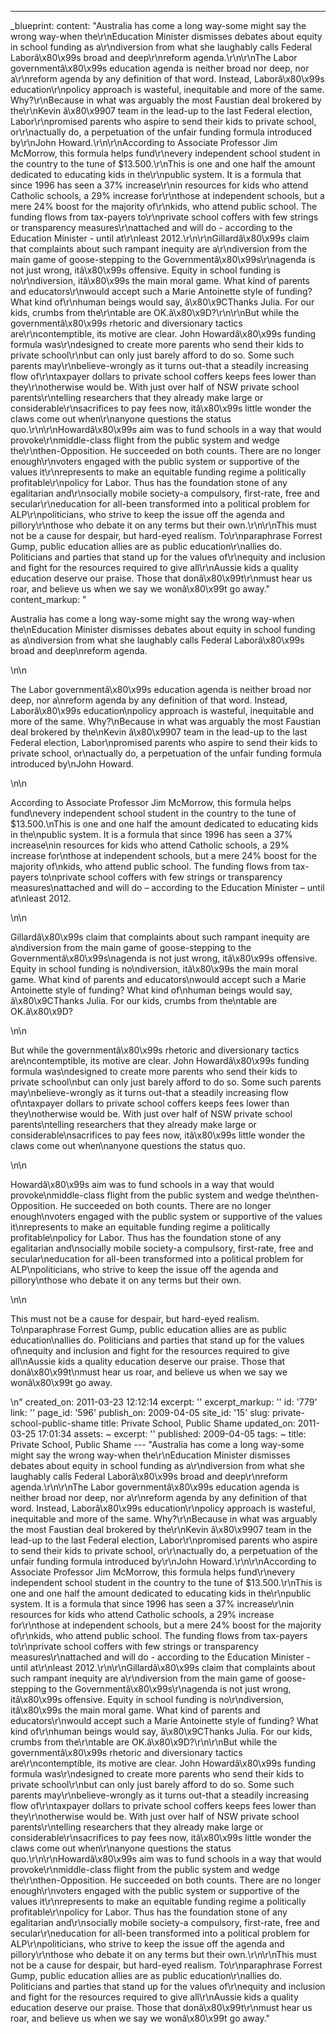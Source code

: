 ---
_blueprint:
  content: "Australia has come a long way-some might say the wrong way-when the\r\nEducation
    Minister dismisses debates about equity in school funding as a\r\ndiversion from
    what she laughably calls Federal Laborâ\x80\x99s broad and deep\r\nreform agenda.\r\n\r\nThe
    Labor governmentâ\x80\x99s education agenda is neither broad nor deep, nor a\r\nreform
    agenda by any definition of that word. Instead, Laborâ\x80\x99s education\r\npolicy
    approach is wasteful, inequitable and more of the same. Why?\r\nBecause in what
    was arguably the most Faustian deal brokered by the\r\nKevin â\x80\x9907 team
    in the lead-up to the last Federal election, Labor\r\npromised parents who aspire
    to send their kids to private school, or\r\nactually do, a perpetuation of the
    unfair funding formula introduced by\r\nJohn Howard.\r\n\r\nAccording to Associate
    Professor Jim McMorrow, this formula helps fund\r\nevery independent school student
    in the country to the tune of $13.500.\r\nThis is one and one half the amount
    dedicated to educating kids in the\r\npublic system. It is a formula that since
    1996 has seen a 37% increase\r\nin resources for kids who attend Catholic schools,
    a 29% increase for\r\nthose at independent schools, but a mere 24% boost for the
    majority of\r\nkids, who attend public school. The funding flows from tax-payers
    to\r\nprivate school coffers with few strings or transparency measures\r\nattached
    and will do - according to the Education Minister - until at\r\nleast 2012.\r\n\r\nGillardâ\x80\x99s
    claim that complaints about such rampant inequity are a\r\ndiversion from the
    main game of goose-stepping to the Governmentâ\x80\x99s\r\nagenda is not just
    wrong, itâ\x80\x99s offensive. Equity in school funding is no\r\ndiversion, itâ\x80\x99s
    the main moral game. What kind of parents and educators\r\nwould accept such a
    Marie Antoinette style of funding? What kind of\r\nhuman beings would say, â\x80\x9CThanks
    Julia. For our kids, crumbs from the\r\ntable are OK.â\x80\x9D?\r\n\r\nBut while
    the governmentâ\x80\x99s rhetoric and diversionary tactics are\r\ncontemptible,
    its motive are clear. John Howardâ\x80\x99s funding formula was\r\ndesigned to
    create more parents who send their kids to private school\r\nbut can only just
    barely afford to do so. Some such parents may\r\nbelieve-wrongly as it turns out-that
    a steadily increasing flow of\r\ntaxpayer dollars to private school coffers keeps
    fees lower than they\r\notherwise would be. With just over half of NSW private
    school parents\r\ntelling researchers that they already make large or considerable\r\nsacrifices
    to pay fees now, itâ\x80\x99s little wonder the claws come out when\r\nanyone
    questions the status quo.\r\n\r\nHowardâ\x80\x99s aim was to fund schools in a
    way that would provoke\r\nmiddle-class flight from the public system and wedge
    the\r\nthen-Opposition. He succeeded on both counts. There are no longer enough\r\nvoters
    engaged with the public system or supportive of the values it\r\nrepresents to
    make an equitable funding regime a politically profitable\r\npolicy for Labor.
    Thus has the foundation stone of any egalitarian and\r\nsocially mobile society-a
    compulsory, first-rate, free and secular\r\neducation for all-been transformed
    into a political problem for ALP\r\npoliticians, who strive to keep the issue
    off the agenda and pillory\r\nthose who debate it on any terms but their own.\r\n\r\nThis
    must not be a cause for despair, but hard-eyed realism. To\r\nparaphrase Forrest
    Gump, public education allies are as public education\r\nallies do. Politicians
    and parties that stand up for the values of\r\nequity and inclusion and fight
    for the resources required to give all\r\nAussie kids a quality education deserve
    our praise. Those that donâ\x80\x99t\r\nmust hear us roar, and believe us when
    we say we wonâ\x80\x99t go away."
  content_markup: "<p>Australia has come a long way-some might say the wrong way-when
    the\nEducation Minister dismisses debates about equity in school funding as a\ndiversion
    from what she laughably calls Federal Laborâ\x80\x99s broad and deep\nreform agenda.</p>\n\n<p>The
    Labor governmentâ\x80\x99s education agenda is neither broad nor deep, nor a\nreform
    agenda by any definition of that word. Instead, Laborâ\x80\x99s education\npolicy
    approach is wasteful, inequitable and more of the same. Why?\nBecause in what
    was arguably the most Faustian deal brokered by the\nKevin â\x80\x9907 team in
    the lead-up to the last Federal election, Labor\npromised parents who aspire to
    send their kids to private school, or\nactually do, a perpetuation of the unfair
    funding formula introduced by\nJohn Howard.</p>\n\n<p>According to Associate Professor
    Jim McMorrow, this formula helps fund\nevery independent school student in the
    country to the tune of $13.500.\nThis is one and one half the amount dedicated
    to educating kids in the\npublic system. It is a formula that since 1996 has seen
    a 37% increase\nin resources for kids who attend Catholic schools, a 29% increase
    for\nthose at independent schools, but a mere 24% boost for the majority of\nkids,
    who attend public school. The funding flows from tax-payers to\nprivate school
    coffers with few strings or transparency measures\nattached and will do &ndash;
    according to the Education Minister &ndash; until at\nleast 2012.</p>\n\n<p>Gillardâ\x80\x99s
    claim that complaints about such rampant inequity are a\ndiversion from the main
    game of goose-stepping to the Governmentâ\x80\x99s\nagenda is not just wrong,
    itâ\x80\x99s offensive. Equity in school funding is no\ndiversion, itâ\x80\x99s
    the main moral game. What kind of parents and educators\nwould accept such a Marie
    Antoinette style of funding? What kind of\nhuman beings would say, â\x80\x9CThanks
    Julia. For our kids, crumbs from the\ntable are OK.â\x80\x9D?</p>\n\n<p>But while
    the governmentâ\x80\x99s rhetoric and diversionary tactics are\ncontemptible,
    its motive are clear. John Howardâ\x80\x99s funding formula was\ndesigned to create
    more parents who send their kids to private school\nbut can only just barely afford
    to do so. Some such parents may\nbelieve-wrongly as it turns out-that a steadily
    increasing flow of\ntaxpayer dollars to private school coffers keeps fees lower
    than they\notherwise would be. With just over half of NSW private school parents\ntelling
    researchers that they already make large or considerable\nsacrifices to pay fees
    now, itâ\x80\x99s little wonder the claws come out when\nanyone questions the
    status quo.</p>\n\n<p>Howardâ\x80\x99s aim was to fund schools in a way that would
    provoke\nmiddle-class flight from the public system and wedge the\nthen-Opposition.
    He succeeded on both counts. There are no longer enough\nvoters engaged with the
    public system or supportive of the values it\nrepresents to make an equitable
    funding regime a politically profitable\npolicy for Labor. Thus has the foundation
    stone of any egalitarian and\nsocially mobile society-a compulsory, first-rate,
    free and secular\neducation for all-been transformed into a political problem
    for ALP\npoliticians, who strive to keep the issue off the agenda and pillory\nthose
    who debate it on any terms but their own.</p>\n\n<p>This must not be a cause for
    despair, but hard-eyed realism. To\nparaphrase Forrest Gump, public education
    allies are as public education\nallies do. Politicians and parties that stand
    up for the values of\nequity and inclusion and fight for the resources required
    to give all\nAussie kids a quality education deserve our praise. Those that donâ\x80\x99t\nmust
    hear us roar, and believe us when we say we wonâ\x80\x99t go away.</p>\n"
  created_on: 2011-03-23 12:12:14
  excerpt: ''
  excerpt_markup: ''
  id: '779'
  link: ''
  page_id: '596'
  publish_on: 2009-04-05
  site_id: '15'
  slug: private-school-public-shame
  title: Private School, Public Shame
  updated_on: 2011-03-25 17:01:34
assets: ~
excerpt: ''
published: 2009-04-05
tags: ~
title: Private School, Public Shame
--- "Australia has come a long way-some might say the wrong way-when the\r\nEducation
  Minister dismisses debates about equity in school funding as a\r\ndiversion from
  what she laughably calls Federal Laborâ\x80\x99s broad and deep\r\nreform agenda.\r\n\r\nThe
  Labor governmentâ\x80\x99s education agenda is neither broad nor deep, nor a\r\nreform
  agenda by any definition of that word. Instead, Laborâ\x80\x99s education\r\npolicy
  approach is wasteful, inequitable and more of the same. Why?\r\nBecause in what
  was arguably the most Faustian deal brokered by the\r\nKevin â\x80\x9907 team in
  the lead-up to the last Federal election, Labor\r\npromised parents who aspire to
  send their kids to private school, or\r\nactually do, a perpetuation of the unfair
  funding formula introduced by\r\nJohn Howard.\r\n\r\nAccording to Associate Professor
  Jim McMorrow, this formula helps fund\r\nevery independent school student in the
  country to the tune of $13.500.\r\nThis is one and one half the amount dedicated
  to educating kids in the\r\npublic system. It is a formula that since 1996 has seen
  a 37% increase\r\nin resources for kids who attend Catholic schools, a 29% increase
  for\r\nthose at independent schools, but a mere 24% boost for the majority of\r\nkids,
  who attend public school. The funding flows from tax-payers to\r\nprivate school
  coffers with few strings or transparency measures\r\nattached and will do - according
  to the Education Minister - until at\r\nleast 2012.\r\n\r\nGillardâ\x80\x99s claim
  that complaints about such rampant inequity are a\r\ndiversion from the main game
  of goose-stepping to the Governmentâ\x80\x99s\r\nagenda is not just wrong, itâ\x80\x99s
  offensive. Equity in school funding is no\r\ndiversion, itâ\x80\x99s the main moral
  game. What kind of parents and educators\r\nwould accept such a Marie Antoinette
  style of funding? What kind of\r\nhuman beings would say, â\x80\x9CThanks Julia.
  For our kids, crumbs from the\r\ntable are OK.â\x80\x9D?\r\n\r\nBut while the governmentâ\x80\x99s
  rhetoric and diversionary tactics are\r\ncontemptible, its motive are clear. John
  Howardâ\x80\x99s funding formula was\r\ndesigned to create more parents who send
  their kids to private school\r\nbut can only just barely afford to do so. Some such
  parents may\r\nbelieve-wrongly as it turns out-that a steadily increasing flow of\r\ntaxpayer
  dollars to private school coffers keeps fees lower than they\r\notherwise would
  be. With just over half of NSW private school parents\r\ntelling researchers that
  they already make large or considerable\r\nsacrifices to pay fees now, itâ\x80\x99s
  little wonder the claws come out when\r\nanyone questions the status quo.\r\n\r\nHowardâ\x80\x99s
  aim was to fund schools in a way that would provoke\r\nmiddle-class flight from
  the public system and wedge the\r\nthen-Opposition. He succeeded on both counts.
  There are no longer enough\r\nvoters engaged with the public system or supportive
  of the values it\r\nrepresents to make an equitable funding regime a politically
  profitable\r\npolicy for Labor. Thus has the foundation stone of any egalitarian
  and\r\nsocially mobile society-a compulsory, first-rate, free and secular\r\neducation
  for all-been transformed into a political problem for ALP\r\npoliticians, who strive
  to keep the issue off the agenda and pillory\r\nthose who debate it on any terms
  but their own.\r\n\r\nThis must not be a cause for despair, but hard-eyed realism.
  To\r\nparaphrase Forrest Gump, public education allies are as public education\r\nallies
  do. Politicians and parties that stand up for the values of\r\nequity and inclusion
  and fight for the resources required to give all\r\nAussie kids a quality education
  deserve our praise. Those that donâ\x80\x99t\r\nmust hear us roar, and believe us
  when we say we wonâ\x80\x99t go away."
